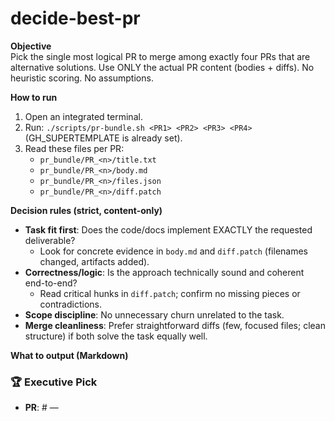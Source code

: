 # decide-best-pr

**Objective**  
Pick the single most logical PR to merge among exactly four PRs that are alternative solutions. Use ONLY the actual PR content (bodies + diffs). No heuristic scoring. No assumptions.

**How to run**
1) Open an integrated terminal.
2) Run: `./scripts/pr-bundle.sh <PR1> <PR2> <PR3> <PR4>` (GH_SUPERTEMPLATE is already set).
3) Read these files per PR:
   - `pr_bundle/PR_<n>/title.txt`
   - `pr_bundle/PR_<n>/body.md`
   - `pr_bundle/PR_<n>/files.json`
   - `pr_bundle/PR_<n>/diff.patch`

**Decision rules (strict, content-only)**
- **Task fit first**: Does the code/docs implement EXACTLY the requested deliverable?
  - Look for concrete evidence in `body.md` and `diff.patch` (filenames changed, artifacts added).
- **Correctness/logic**: Is the approach technically sound and coherent end-to-end?
  - Read critical hunks in `diff.patch`; confirm no missing pieces or contradictions.
- **Scope discipline**: No unnecessary churn unrelated to the task.
- **Merge cleanliness**: Prefer straightforward diffs (few, focused files; clean structure) if both solve the task equally well.

**What to output (Markdown)**
### 🏆 Executive Pick
- **PR**: #<n> — <title from title.txt>
- **Why it's the most logical**: cite exact files/hunks (paths + brief references) that prove task completion and correctness.
- **What it delivers**: list the artifacts it adds/changes that match the request.
- **Side-effects avoided**: note any risky or irrelevant changes the other PRs attempted.

### Quick Contrast
- **vs #A**: one-liner grounded in specific diff/body evidence.
- **vs #B**: …
- **vs #C**: …

### Minimal Merge Checklist
- Files to glance after merge (if any).
- Follow-ups (if any).

**Constraints**
- Do NOT invent content. Only reference what appears in `body.md` and `diff.patch`.
- Keep it concise and decision-ready.
